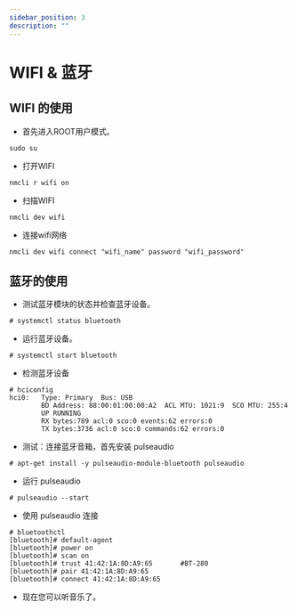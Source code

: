 ```yaml
---
sidebar_position: 3
description: ""
---
```


# WIFI & 蓝牙

## WIFI 的使用

- 首先进入ROOT用户模式。

```
sudo su
```

- 打开WIFI

```
nmcli r wifi on
```

- 扫描WIFI

```
nmcli dev wifi
```

- 连接wifi网络

```
nmcli dev wifi connect "wifi_name" password "wifi_password"
```

## 蓝牙的使用

- 测试蓝牙模块的状态并检查蓝牙设备。

```
# systemctl status bluetooth
```

- 运行蓝牙设备。

```
# systemctl start bluetooth
```

- 检测蓝牙设备

```
# hciconfig
hci0:   Type: Primary  Bus: USB
        BD Address: 88:00:01:00:00:A2  ACL MTU: 1021:9  SCO MTU: 255:4
        UP RUNNING
        RX bytes:789 acl:0 sco:0 events:62 errors:0
        TX bytes:3736 acl:0 sco:0 commands:62 errors:0
```

- 测试：连接蓝牙音箱，首先安装 pulseaudio

```
# apt-get install -y pulseaudio-module-bluetooth pulseaudio
```

- 运行 pulseaudio

```
# pulseaudio --start
```

- 使用 pulseaudio 连接

```
# bluetoothctl
[bluetooth]# default-agent
[bluetooth]# power on
[bluetooth]# scan on
[bluetooth]# trust 41:42:1A:8D:A9:65       #BT-280
[bluetooth]# pair 41:42:1A:8D:A9:65
[bluetooth]# connect 41:42:1A:8D:A9:65
```

- 现在您可以听音乐了。
